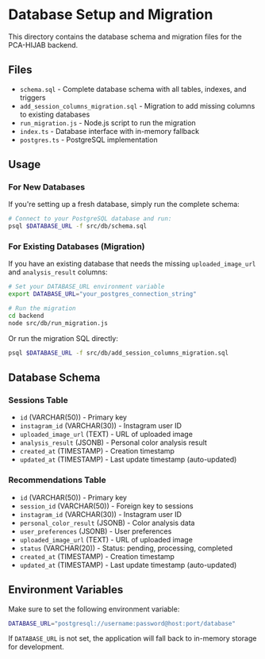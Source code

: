 # Database Setup and Migration

This directory contains the database schema and migration files for the PCA-HIJAB backend.

## Files

- `schema.sql` - Complete database schema with all tables, indexes, and triggers
- `add_session_columns_migration.sql` - Migration to add missing columns to existing databases
- `run_migration.js` - Node.js script to run the migration
- `index.ts` - Database interface with in-memory fallback
- `postgres.ts` - PostgreSQL implementation

## Usage

### For New Databases

If you're setting up a fresh database, simply run the complete schema:

```bash
# Connect to your PostgreSQL database and run:
psql $DATABASE_URL -f src/db/schema.sql
```

### For Existing Databases (Migration)

If you have an existing database that needs the missing `uploaded_image_url` and `analysis_result` columns:

```bash
# Set your DATABASE_URL environment variable
export DATABASE_URL="your_postgres_connection_string"

# Run the migration
cd backend
node src/db/run_migration.js
```

Or run the migration SQL directly:

```bash
psql $DATABASE_URL -f src/db/add_session_columns_migration.sql
```

## Database Schema

### Sessions Table
- `id` (VARCHAR(50)) - Primary key
- `instagram_id` (VARCHAR(30)) - Instagram user ID
- `uploaded_image_url` (TEXT) - URL of uploaded image
- `analysis_result` (JSONB) - Personal color analysis result
- `created_at` (TIMESTAMP) - Creation timestamp
- `updated_at` (TIMESTAMP) - Last update timestamp (auto-updated)

### Recommendations Table
- `id` (VARCHAR(50)) - Primary key
- `session_id` (VARCHAR(50)) - Foreign key to sessions
- `instagram_id` (VARCHAR(30)) - Instagram user ID
- `personal_color_result` (JSONB) - Color analysis data
- `user_preferences` (JSONB) - User preferences
- `uploaded_image_url` (TEXT) - URL of uploaded image
- `status` (VARCHAR(20)) - Status: pending, processing, completed
- `created_at` (TIMESTAMP) - Creation timestamp
- `updated_at` (TIMESTAMP) - Last update timestamp (auto-updated)

## Environment Variables

Make sure to set the following environment variable:

```bash
DATABASE_URL="postgresql://username:password@host:port/database"
```

If `DATABASE_URL` is not set, the application will fall back to in-memory storage for development.